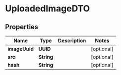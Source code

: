 

# UploadedImageDTO


## Properties

| Name | Type | Description | Notes |
|------------ | ------------- | ------------- | -------------|
|**imageUuid** | **UUID** |  |  [optional] |
|**src** | **String** |  |  [optional] |
|**hash** | **String** |  |  [optional] |




